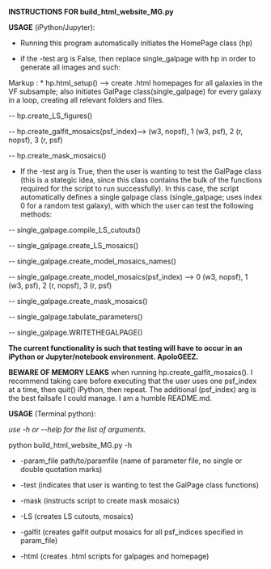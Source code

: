 **INSTRUCTIONS FOR build_html_website_MG.py**

**USAGE** (iPython/Jupyter):

- Running this program automatically initiates the HomePage class (hp)
    
- if the -test arg is False, then replace single_galpage with hp in order to generate all images and such:
           
Markup : * hp.html_setup() --> create .html homepages for all galaxies in the VF subsample; also initiates GalPage class(single_galpage) for every galaxy in a loop, creating all relevant folders and files.
           
-- hp.create_LS_figures()
           
-- hp.create_galfit_mosaics(psf_index)--> (w3, nopsf), 1 (w3, psf), 2 (r, nopsf), 3 (r, psf)
           
-- hp.create_mask_mosaics()
   
- If the -test arg is True, then the user is wanting to test the GalPage class (this is a stategic idea, since this class contains the bulk of the functions required for the script to run successfully). In this case, the script automatically defines a single galpage class (single_galpage; uses index 0 for a random test galaxy), with which the user can test the following methods:
            
-- single_galpage.compile_LS_cutouts()
            
-- single_galpage.create_LS_mosaics()
            
-- single_galpage.create_model_mosaics_names()
            
-- single_galpage.create_model_mosaics(psf_index) --> 0 (w3, nopsf), 1 (w3, psf), 2 (r, nopsf), 3 (r, psf)
            
-- single_galpage.create_mask_mosaics()
            
-- single_galpage.tabulate_parameters()
            
-- single_galpage.WRITETHEGALPAGE()
            
**The current functionality is such that testing will have to occur in an iPython or Jupyter/notebook environment. ApoloGEEZ.**

**BEWARE OF MEMORY LEAKS** when running hp.create_galfit_mosaics(). I recommend taking care before executing that the user uses one psf_index at a time, then quit() iPython, then repeat. The additional (psf_index) arg is the best failsafe I could manage. I am a humble README.md. 

**USAGE** (Terminal python):

*use -h or --help for the list of arguments.*

python build_html_website_MG.py -h
   
   - -param_file path/to/paramfile (name of parameter file, no single or double quotation marks)
   
   - -test (indicates that user is wanting to test the GalPage class functions)
   
   - -mask (instructs script to create mask mosaics)
   
   - -LS (creates LS cutouts, mosaics)
   
   - -galfit (creates galfit output mosaics for all psf_indices specified in param_file)
   
   - -html (creates .html scripts for galpages and homepage)
